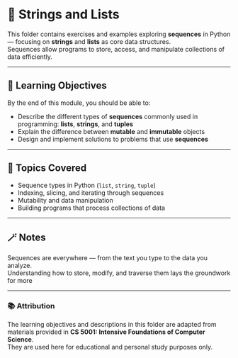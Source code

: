 # 🧵 Strings and Lists

This folder contains exercises and examples exploring **sequences** in Python — focusing on **strings** and **lists** as core data structures.  
Sequences allow programs to store, access, and manipulate collections of data efficiently.

---

## 🎯 Learning Objectives
By the end of this module, you should be able to:

- Describe the different types of **sequences** commonly used in programming: **lists**, **strings**, and **tuples**  
- Explain the difference between **mutable** and **immutable** objects  
- Design and implement solutions to problems that use **sequences**  

---

## 🧩 Topics Covered
- Sequence types in Python (`list`, `string`, `tuple`)  
- Indexing, slicing, and iterating through sequences  
- Mutability and data manipulation  
- Building programs that process collections of data  

---

## 🪄 Notes
Sequences are everywhere — from the text you type to the data you analyze.  
Understanding how to store, modify, and traverse them lays the groundwork for more

---

### 📚 Attribution
The learning objectives and descriptions in this folder are adapted from materials provided in **CS 5001: Intensive Foundations of Computer Science**.  
They are used here for educational and personal study purposes only.
